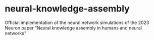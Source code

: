 # neural-knowledge-assembly
Official implementation of the neural network simulations of the 2023 Neuron paper "Neural knowledge assembly in humans and neural networks" 

